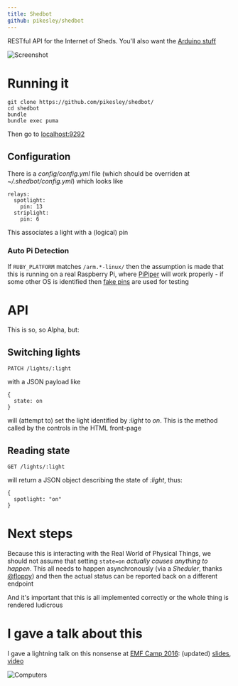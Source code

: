 ```yaml
---
title: Shedbot
github: pikesley/shedbot
---
```

RESTful API for the Internet of Sheds. You'll also want the [Arduino stuff](https://github.com/pikesley/relay-puller)

![Screenshot](http://i.imgur.com/UF0jOr5.png)

# Running it

    git clone https://github.com/pikesley/shedbot/
    cd shedbot
    bundle
    bundle exec puma

Then go to [localhost:9292](http://localhost:9292)

## Configuration

There is a _config/config.yml_ file (which should be overriden at _~/.shedbot/config.yml_) which looks like

    relays:
      spotlight:
        pin: 13
      striplight:
        pin: 6

This associates a light with a (logical) pin

### Auto Pi Detection

If `RUBY_PLATFORM` matches `/arm.*-linux/` then the assumption is made that this is running on a real Raspberry Pi, where [PiPiper](https://github.com/jwhitehorn/pi_piper) will work properly - if some other OS is identified then [fake pins](https://github.com/pikesley/shedbot/blob/96b6add4c5bf6dab20293243d32b64fdfab8337f/lib/shedbot/relay.rb#L43-L55) are used for testing

# API

This is so, so Alpha, but:

## Switching lights

    PATCH /lights/:light

with a JSON payload like

    {
      state: on
    }

will (attempt to) set the light identified by _:light_ to _on_. This is the method called by the controls in the HTML front-page

## Reading state

    GET /lights/:light

will return a JSON object describing the state of _:light_, thus:

    {
      spotlight: "on"
    }

# Next steps

Because this is interacting with the Real World of Physical Things, we should not assume that setting `state=on` _actually causes anything to happen_. This all needs to happen asynchronously (via a _Sheduler_, thanks [@floppy](https://github.com/floppy)) and then the actual status can be reported back on a different endpoint

And it's important that this is all implemented correctly or the whole thing is rendered ludicrous

# I gave a talk about this

I gave a lightning talk on this nonsense at [EMF Camp 2016](https://www.emfcamp.org/): (updated) [slides](http://sam.pikesley.org/projects/shedbot/presentation/),
[video](http://sam.pikesley.org/projects/shedbot/video/)

![Computers](http://i.imgur.com/HxKmjss.jpg)		

